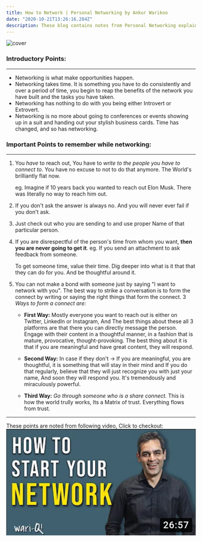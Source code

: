 ```yaml
---
title: How to Network | Personal Networking by Ankur Warikoo
date: "2020-10-21T13:26:16.284Z"
description: These blog contains notes from Personal Networking explained by Ankur Warikoo
---
```

<img src="https://images.unsplash.com/photo-1545987796-200677ee1011?ixlib=rb-1.2.1&q=85&fm=jpg&crop=entropy&cs=srgb&ixid=eyJhcHBfaWQiOjYzOTIxfQ&w=3600" alt="cover">

### **Introductory Points**:

---

- Networking is what make opportunities happen.
- Networking takes time. It is something you have to do consistently and over a period of time, you begin to reap the benefits of the network you have built and the tasks you have taken.
- Networking has nothing to do with you being either Introvert or Extrovert.
- Networking is no more about going to conferences or events showing up in a suit and handing out your stylish business cards. Time has changed, and so has networking.


### **Important Points to remember while networking:**

---

1. You *have* to reach out, You have to *write to the people you have to connect to*.
   You have no excuse to not to do that anymore. The World's brilliantly flat now.

   eg. Imagine if 10 years back you wanted to reach out Elon Musk. There was literally no way to reach him out. 

2. If you don't ask the answer is always no. And you will never ever fail if you don't ask.

3. Just check out who you are sending to and use proper Name of that particular person.

4. If you are disrespectful of the person's time from whom you want, **then you are never going to get it**.
   eg. If you send an attachment to ask feedback from someone.

    To get someone time, value their time. Dig deeper into what is it that that they can do for you. And be thoughtful around it.

5. You can not make a bond with someone just by saying "I want to network with you".
   The best way to strike a conversation is to form the connect by writing or saying the right things that form the connect.
   3 *Ways to form a connect are:*

    - **First Way:** Mostly everyone you want to reach out is either on Twitter, LinkedIn or Instagram, And The best things about these all 3 platforms are that there you can directly message the person. Engage with their content in a thoughtful manner, in a fashion that is mature, provocative, thought-provoking.
      The best thing about it is that if you are meaningful and have great content, they will respond.

    - **Second Way:** In case if they don't → If you are meaningful, you are thoughtful, it is something that will stay in their mind and If you do that regularly, believe that they will just recognize you with just your name, And soon they will respond you. It's tremendously and miraculously powerful.

    - **Third Way:** *Go through someone who is a share connect.* This is how the world trully works, Its a Matrix of trust. Everything flows from trust.


---

These points are noted from following video, Click to checkout:
[![Everything Is AWESOME](thumbnail.png)](https://www.youtube.com/watch?v=NZw4hNJGgSQ&feature=youtu.be "thumbnail")